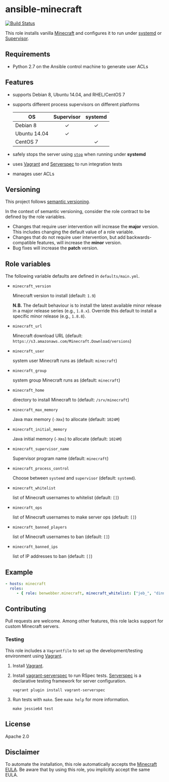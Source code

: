 # ansible-minecraft

[![Build Status](https://travis-ci.org/benwebber/ansible-minecraft.svg?branch=master)](https://travis-ci.org/benwebber/ansible-minecraft)

This role installs vanilla [Minecraft](https://minecraft.net/) and configures it to run under [systemd](https://wiki.freedesktop.org/www/Software/systemd/) or [Supervisor](http://supervisord.org/).

## Requirements

* Python 2.7 on the Ansible control machine to generate user ACLs

## Features

* supports Debian 8, Ubuntu 14.04, and RHEL/CentOS 7
* supports different process supervisors on different platforms

    | OS           | Supervisor | systemd |
    |--------------|:----------:|:-------:|
    | Debian 8     | ✓          | ✓       |
    | Ubuntu 14.04 | ✓          |         |
    | CentOS 7     |            | ✓       |

* safely stops the server using [`stop`](http://minecraft.gamepedia.com/Commands#stop) when running under **systemd**
* uses [Vagrant](http://vagrantup.com/) and [Serverspec](http://serverspec.org/) to run integration tests
* manages user ACLs

## Versioning

This project follows [semantic versioning](http://semver.org/).

In the context of semantic versioning, consider the role contract to be defined by the role variables.

* Changes that require user intervention will increase the **major** version. This includes changing the default value of a role variable.
* Changes that do not require user intervention, but add backwards-compatible features, will increase the **minor** version.
* Bug fixes will increase the **patch** version.

## Role variables

The following variable defaults are defined in `defaults/main.yml`.

* `minecraft_version`

    Minecraft version to install (default: `1.9`)

    **N.B.** The default behaviour is to install the latest available minor release in a major release series (e.g., `1.8.x`). Override this default to install a specific minor release (e.g., `1.8.8`).

* `minecraft_url`

    Minecraft download URL (default: `https://s3.amazonaws.com/Minecraft.Download/versions`)

* `minecraft_user`

    system user Minecraft runs as (default: `minecraft`)

* `minecraft_group`

    system group Minecraft runs as (default: `minecraft`)

* `minecraft_home`

    directory to install Minecraft to (default: `/srv/minecraft`)

* `minecraft_max_memory`

    Java max memory (`-Xmx`) to allocate (default: `1024M`)

* `minecraft_initial_memory`

    Java initial memory (`-Xms`) to allocate (default: `1024M`)

* `minecraft_supervisor_name`

    Supervisor program name (default: `minecraft`)

* `minecraft_process_control`

    Choose between `systemd` and `supervisor` (default: `systemd`).

* `minecraft_whitelist`

    list of Minecraft usernames to whitelist (default: `[]`)

* `minecraft_ops`

    list of Minecraft usernames to make server ops (default: `[]`)

* `minecraft_banned_players`

    list of Minecraft usernames to ban (default: `[]`)

* `minecraft_banned_ips`

    list of IP addresses to ban (default: `[]`)

## Example

```yaml
- hosts: minecraft
  roles:
     - { role: benwebber.minecraft, minecraft_whitelist: ["jeb_", "dinnerbone"]}
```

## Contributing

Pull requests are welcome. Among other features, this role lacks support for custom Minecraft servers.

### Testing

This role includes a `Vagrantfile` to set up the development/testing environment using [Vagrant](http://vagrantup.com).

1. Install [Vagrant](http://vagrantup.com/).
2. Install [vagrant-serverspec](https://github.com/jvoorhis/vagrant-serverspec) to run RSpec tests. [Serverspec](http://serverspec.org/) is a declarative testing framework for server configuration.

    ```
    vagrant plugin install vagrant-serverspec
    ```

3. Run tests with `make`. See `make help` for more information.

    ```
    make jessie64 test
    ```

## License

Apache 2.0

## Disclaimer

To automate the installation, this role automatically accepts the [Minecraft EULA](https://account.mojang.com/documents/minecraft_eula). Be aware that by using this role, you implicitly accept the same EULA.
